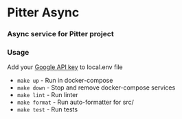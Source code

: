 # Pitter Async

### Async service for Pitter project


### Usage

Add your [Google API key](https://console.cloud.google.com/apis/credentials) to local.env file

- `make up` - Run in docker-compose
- `make down` - Stop and remove docker-compose services
- `make lint` - Run linter
- `make format` - Run auto-formatter for src/
- `make test` - Run tests
